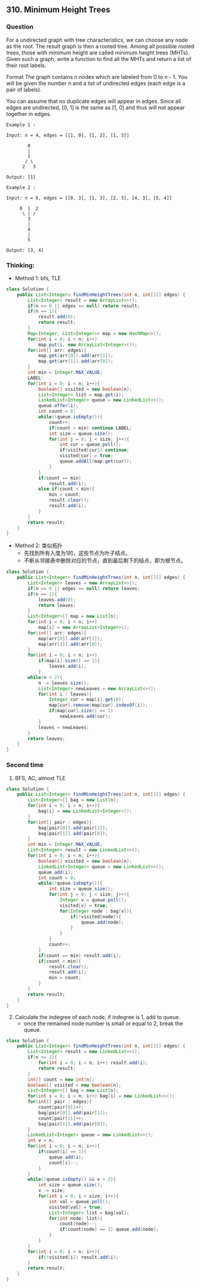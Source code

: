 ## 310. Minimum Height Trees

### Question
For a undirected graph with tree characteristics, we can choose any node as the root. The result graph is then a rooted tree. Among all possible rooted trees, those with minimum height are called minimum height trees (MHTs). Given such a graph, write a function to find all the MHTs and return a list of their root labels.

Format
The graph contains n nodes which are labeled from 0 to n - 1. You will be given the number n and a list of undirected edges (each edge is a pair of labels).

You can assume that no duplicate edges will appear in edges. Since all edges are undirected, [0, 1] is the same as [1, 0] and thus will not appear together in edges.

```
Example 1 :

Input: n = 4, edges = [[1, 0], [1, 2], [1, 3]]

        0
        |
        1
       / \
      2   3

Output: [1]

Example 2 :

Input: n = 6, edges = [[0, 3], [1, 3], [2, 3], [4, 3], [5, 4]]

     0  1  2
      \ | /
        3
        |
        4
        |
        5

Output: [3, 4]
```

### Thinking:
* Method 1: bfs, TLE

```Java
class Solution {
    public List<Integer> findMinHeightTrees(int n, int[][] edges) {
        List<Integer> result = new ArrayList<>();
        if(n <= 0 || edges == null) return result;
        if(n == 1){
            result.add(0);
            return result;
        }
        Map<Integer, List<Integer>> map = new HashMap<>();
        for(int i = 0; i < n; i++)
            map.put(i, new ArrayList<Integer>());
        for(int[] arr: edges){
            map.get(arr[0]).add(arr[1]);
            map.get(arr[1]).add(arr[0]);
        }
        int min = Integer.MAX_VALUE;
        LABEL:
        for(int i = 0; i < n; i++){
            boolean[] visited = new boolean[n];
            List<Integer> list = map.get(i);
            LinkedList<Integer> queue = new LinkedList<>();
            queue.offer(i);
            int count = 0;
            while(!queue.isEmpty()){
                count++;
                if(count > min) continue LABEL;
                int size = queue.size();
                for(int j = 0; j < size; j++){
                    int cur = queue.poll();
                    if(visited[cur]) continue;
                    visited[cur] = true;
                    queue.addAll(map.get(cur));
                }
            }
            if(count == min)
                result.add(i);
            else if(count < min){
                min = count;
                result.clear();
                result.add(i);
            }
        }
        return result;
    }
}
```

* Method 2: 类似拓扑
	* 先找到所有入度为1的，这些节点为叶子结点。
	* 不断从邻接表中删除对应的节点，直到最后剩下的结点，即为根节点。

```Java
class Solution {
    public List<Integer> findMinHeightTrees(int n, int[][] edges) {
        List<Integer> leaves = new ArrayList<>();
        if(n <= 0 || edges == null) return leaves;
        if(n == 1){
            leaves.add(0);
            return leaves;
        }
        List<Integer>[] map = new List[n];
        for(int i = 0; i < n; i++)
            map[i] = new ArrayList<Integer>();
        for(int[] arr: edges){
            map[arr[0]].add(arr[1]);
            map[arr[1]].add(arr[0]);
        }
        for(int i = 0; i < n; i++)
            if(map[i].size() == 1){
                leaves.add(i);
            }
        while(n > 2){
            n -= leaves.size();
            List<Integer> newLeaves = new ArrayList<>();
            for(int i : leaves){
                Integer cur = map[i].get(0);
                map[cur].remove(map[cur].indexOf(i));
                if(map[cur].size() == 1)
                    newLeaves.add(cur);
            }
            leaves = newLeaves;
        }
        return leaves;
    }
}
```

### Second time
1. BFS, AC, almost TLE
```Java
class Solution {
    public List<Integer> findMinHeightTrees(int n, int[][] edges) {
        List<Integer>[] bag = new List[n];
        for(int i = 0; i < n; i++){
            bag[i] = new LinkedList<Integer>();
        }
        for(int[] pair : edges){
            bag[pair[0]].add(pair[1]);
            bag[pair[1]].add(pair[0]);
        }
        int min = Integer.MAX_VALUE;
        List<Integer> result = new LinkedList<>();
        for(int i = 0; i < n; i++){
            boolean[] visited = new boolean[n];
            LinkedList<Integer> queue = new LinkedList<>();
            queue.add(i);
            int count = 0;
            while(!queue.isEmpty()){
                int size = queue.size();
                for(int j = 0; j < size; j++){
                    Integer v = queue.poll();
                    visited[v] = true;
                    for(Integer node : bag[v]){
                        if(!visited[node]){
                            queue.add(node);
                        }
                    }
                }
                count++;
            }
            if(count == min) result.add(i);
            if(count < min){
                result.clear();
                result.add(i);
                min = count;
            }
        }
        return result;
    }
}
```

2. Calculate the indegree of each node, if indegree is 1, add to queue.
	* once the remained node number is small or equal to 2, break the queue.
```Java
class Solution {
    public List<Integer> findMinHeightTrees(int n, int[][] edges) {
        List<Integer> result = new LinkedList<>();
        if(n <= 2){
            for(int i = 0; i < n; i++) result.add(i);
            return result;
        }
        int[] count = new int[n];
        boolean[] visited = new boolean[n];
        List<Integer>[] bag = new List[n];
        for(int i = 0; i < n; i++) bag[i] = new LinkedList<>();
        for(int[] pair : edges){
            count[pair[0]]++;
            bag[pair[0]].add(pair[1]);
            count[pair[1]]++;
            bag[pair[1]].add(pair[0]);
        }
        LinkedList<Integer> queue = new LinkedList<>();
        int v = n;
        for(int i = 0; i < n; i++){
            if(count[i] == 1){
                queue.add(i);
                count[i]--;
            }
        }
        while(!queue.isEmpty() && v > 2){
            int size = queue.size();
            v -= size;
            for(int i = 0; i < size; i++){
                int val = queue.poll();
                visited[val] = true;
                List<Integer> list = bag[val];
                for(int node: list){
                    count[node]--;
                    if(count[node] == 1) queue.add(node);
                }
            }
        }
        for(int i = 0; i < n; i++){
            if(!visited[i]) result.add(i);
        }
        return result;
    }
}
```